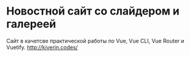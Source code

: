 # Новостной сайт со слайдером и галереей
Сайт в качетсве практической работы по Vue, Vue CLI, Vue Router и Vuetify.
http://kiverin.codes/
